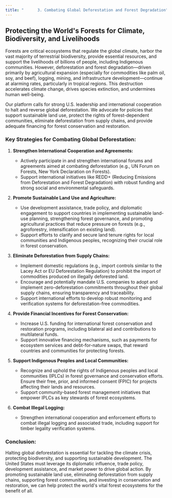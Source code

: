 ```yaml
---
title: "      3. Combating Global Deforestation and Forest Degradation"
---
```


## Protecting the World's Forests for Climate, Biodiversity, and Livelihoods

Forests are critical ecosystems that regulate the global climate, harbor the vast majority of terrestrial biodiversity, provide essential resources, and support the livelihoods of billions of people, including Indigenous communities. However, deforestation and forest degradation—driven primarily by agricultural expansion (especially for commodities like palm oil, soy, and beef), logging, mining, and infrastructure development—continue at alarming rates, particularly in tropical regions. This destruction accelerates climate change, drives species extinction, and undermines human well-being.

Our platform calls for strong U.S. leadership and international cooperation to halt and reverse global deforestation. We advocate for policies that support sustainable land use, protect the rights of forest-dependent communities, eliminate deforestation from supply chains, and provide adequate financing for forest conservation and restoration.

### Key Strategies for Combating Global Deforestation:

1.  **Strengthen International Cooperation and Agreements:**
    *   Actively participate in and strengthen international forums and agreements aimed at combating deforestation (e.g., UN Forum on Forests, New York Declaration on Forests).
    *   Support international initiatives like REDD+ (Reducing Emissions from Deforestation and Forest Degradation) with robust funding and strong social and environmental safeguards.

2.  **Promote Sustainable Land Use and Agriculture:**
    *   Use development assistance, trade policy, and diplomatic engagement to support countries in implementing sustainable land-use planning, strengthening forest governance, and promoting agricultural practices that reduce pressure on forests (e.g., agroforestry, intensification on existing land).
    *   Support efforts to clarify and secure land tenure rights for local communities and Indigenous peoples, recognizing their crucial role in forest conservation.

3.  **Eliminate Deforestation from Supply Chains:**
    *   Implement domestic regulations (e.g., import controls similar to the Lacey Act or EU Deforestation Regulation) to prohibit the import of commodities produced on illegally deforested land.
    *   Encourage and potentially mandate U.S. companies to adopt and implement zero-deforestation commitments throughout their global supply chains, ensuring transparency and traceability.
    *   Support international efforts to develop robust monitoring and verification systems for deforestation-free commodities.

4.  **Provide Financial Incentives for Forest Conservation:**
    *   Increase U.S. funding for international forest conservation and restoration programs, including bilateral aid and contributions to multilateral funds.
    *   Support innovative financing mechanisms, such as payments for ecosystem services and debt-for-nature swaps, that reward countries and communities for protecting forests.

5.  **Support Indigenous Peoples and Local Communities:**
    *   Recognize and uphold the rights of Indigenous peoples and local communities (IPLCs) in forest governance and conservation efforts. Ensure their free, prior, and informed consent (FPIC) for projects affecting their lands and resources.
    *   Support community-based forest management initiatives that empower IPLCs as key stewards of forest ecosystems.

6.  **Combat Illegal Logging:**
    *   Strengthen international cooperation and enforcement efforts to combat illegal logging and associated trade, including support for timber legality verification systems.

### Conclusion:

Halting global deforestation is essential for tackling the climate crisis, protecting biodiversity, and supporting sustainable development. The United States must leverage its diplomatic influence, trade policy, development assistance, and market power to drive global action. By promoting sustainable land use, eliminating deforestation from supply chains, supporting forest communities, and investing in conservation and restoration, we can help protect the world's vital forest ecosystems for the benefit of all.
